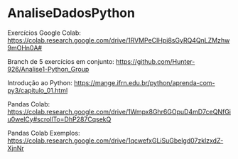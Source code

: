 # AnaliseDadosPython

Exercícios Google Colab: https://colab.research.google.com/drive/1RVMPeCIHpi8sGyRQ4QnLZMzhw9mOHn0A#

Branch de 5 exercícios em conjunto: https://github.com/Hunter-926/Analise1-Python_Group

Introdução ao Python: https://mange.ifrn.edu.br/python/aprenda-com-py3/capitulo_01.html

Pandas Colab: https://colab.research.google.com/drive/1Wmpx8Ghr6GOpuD4mD7ceQNfGiu0welCy#scrollTo=DhP287CqsekQ

Pandas Colab Exemplos: https://colab.research.google.com/drive/1qcwefxGLiSuGbelgd07zklzxdZ-XjnNr
